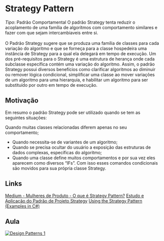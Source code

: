 # Strategy Pattern
*Tipo*: Padrão Comportamental
O padrão Strategy tenta reduzir o acoplamento de uma família de algorítmos com comportamento similares e fazer com que sejam intercambiaveis entre si. <br>
<br>
 O Padrão Strategy sugere que se produza uma família de classes para cada variação do algoritmo e que se forneça para a classe hospedeira uma instância de Strategy para a qual ela delegará em tempo de execução. Um dos pré-requisitos para o Strategy é uma estrutura de herança onde cada subclasse específica contém uma variação do algoritmo. Assim, o padrão Strategy possui diversos benefícios como clarificar algoritmos ao diminuir ou remover lógica condicional, simplificar uma classe ao mover variações de um algoritmo para uma hierarquia, e habilitar um algoritmo para ser substituído por outro em tempo de execução.
 
## Motivação
Em resumo o padrão Strategy pode ser utilizado quando se tem as seguintes situações:

Quando muitas classes relacionadas diferem apenas no seu comportamento;

* Quando necessita-se de variantes de um algoritmo;
* Quando se precisa ocultar do usuário a exposição das estruturas de dados complexas, específicas do algoritmo;
* Quando uma classe define muitos comportamentos e por sua vez eles aparecem como diversos “IFs”. Com isso esses comandos condicionais são movidos para sua própria classe Strategy.

## Links
[Medium - Mulheres de Produto - O que é Strategy Pattern?](https://medium.com/mulheres-de-produto/o-que-%C3%A9-strategy-pattern-e-quando-usar-2fc3bcb4873f)
[Estudo e Aplicação do Padrão de Projeto Strategy](https://www.devmedia.com.br/estudo-e-aplicacao-do-padrao-de-projeto-strategy/25856)
[Using the Strategy Pattern (Examples in C#)](https://dev.to/sam_ferree/using-the-strategy-pattern-examples-in-c-4jn6)

## Aula

[![Design Patterns 1](http://img.youtube.com/vi/Z2ScCR1tyzU/0.jpg)](http://www.youtube.com/watch?v=Z2ScCR1tyzU)

